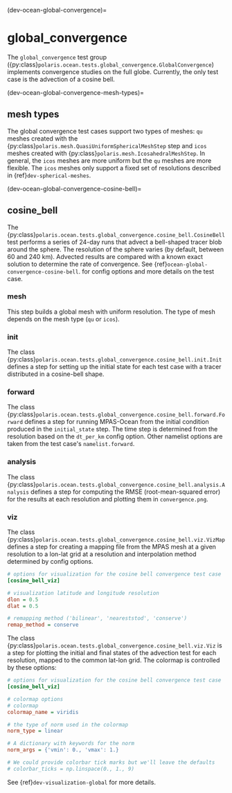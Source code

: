 (dev-ocean-global-convergence)=

# global_convergence

The `global_convergence` test group
({py:class}`polaris.ocean.tests.global_convergence.GlobalConvergence`)
implements convergence studies on the full globe. Currently, the only test case
is the advection of a cosine bell.

(dev-ocean-global-convergence-mesh-types)=

## mesh types

The global convergence test cases support two types of meshes: `qu` meshes
created with the {py:class}`polaris.mesh.QuasiUniformSphericalMeshStep` step
and `icos` meshes created with
{py:class}`polaris.mesh.IcosahedralMeshStep`.  In general, the `icos` meshes
are more uniform but the `qu` meshes are more flexible.  The `icos` meshes
only support a fixed set of resolutions described in
{ref}`dev-spherical-meshes`.

(dev-ocean-global-convergence-cosine-bell)=

## cosine_bell

The {py:class}`polaris.ocean.tests.global_convergence.cosine_bell.CosineBell`
test performs a series of 24-day runs that advect a bell-shaped tracer blob
around the sphere.  The resolution of the sphere varies (by default, between
60 and 240 km).  Advected results are compared with a known exact solution to
determine the rate of convergence.  See {ref}`ocean-global-convergence-cosine-bell`.
for config options and more details on the test case.

### mesh

This step builds a global mesh with uniform resolution. The type of mesh
depends on the mesh type (`qu` or `icos`).

### init

The class {py:class}`polaris.ocean.tests.global_convergence.cosine_bell.init.Init`
defines a step for setting up the initial state for each test case with a
tracer distributed in a cosine-bell shape.

### forward

The class {py:class}`polaris.ocean.tests.global_convergence.cosine_bell.forward.Forward`
defines a step for running MPAS-Ocean from the initial condition produced in
the `initial_state` step.  The time step is determined from the resolution
based on the `dt_per_km` config option.  Other namelist options are taken
from the test case's `namelist.forward`.

### analysis

The class {py:class}`polaris.ocean.tests.global_convergence.cosine_bell.analysis.Analysis`
defines a step for computing the RMSE (root-mean-squared error) for the results
at each resolution and plotting them in `convergence.png`.

### viz

The class {py:class}`polaris.ocean.tests.global_convergence.cosine_bell.viz.VizMap`
defines a step for creating a mapping file from the MPAS mesh at a given
resolution to a lon-lat grid at a resolution and interpolation method 
determined by config options.

```cfg
# options for visualization for the cosine bell convergence test case
[cosine_bell_viz]

# visualization latitude and longitude resolution
dlon = 0.5
dlat = 0.5

# remapping method ('bilinear', 'neareststod', 'conserve')
remap_method = conserve
```

The class {py:class}`polaris.ocean.tests.global_convergence.cosine_bell.viz.Viz`
is a step for plotting the initial and final states of the advection test for
each resolution, mapped to the common lat-lon grid.  The colormap is controlled
by these options:

```cfg
# options for visualization for the cosine bell convergence test case
[cosine_bell_viz]

# colormap options
# colormap
colormap_name = viridis

# the type of norm used in the colormap
norm_type = linear

# A dictionary with keywords for the norm
norm_args = {'vmin': 0., 'vmax': 1.}

# We could provide colorbar tick marks but we'll leave the defaults
# colorbar_ticks = np.linspace(0., 1., 9)
```

See {ref}`dev-visualization-global` for more details.
